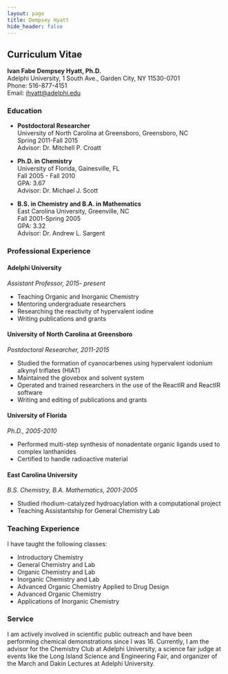 ```yaml
---
layout: page
title: Dempsey Hyatt
hide_header: false
---
```


## Curriculum Vitae

**Ivan Fabe Dempsey Hyatt, Ph.D.**  
Adelphi University, 1 South Ave., Garden City, NY 11530-0701  
Phone: 516-877-4151  
Email: [ihyatt@adelphi.edu](mailto:ihyatt@adelphi.edu)

### Education

- **Postdoctoral Researcher**  
  University of North Carolina at Greensboro, Greensboro, NC  
  Spring 2011-Fall 2015  
  Advisor: Dr. Mitchell P. Croatt

- **Ph.D. in Chemistry**  
  University of Florida, Gainesville, FL  
  Fall 2005 - Fall 2010  
  GPA: 3.67  
  Advisor: Dr. Michael J. Scott

- **B.S. in Chemistry and B.A. in Mathematics**  
  East Carolina University, Greenville, NC  
  Fall 2001-Spring 2005  
  GPA: 3.32  
  Advisor: Dr. Andrew L. Sargent

### Professional Experience

#### Adelphi University  
_Assistant Professor, 2015- present_
- Teaching Organic and Inorganic Chemistry
- Mentoring undergraduate researchers
- Researching the reactivity of hypervalent iodine
- Writing publications and grants

#### University of North Carolina at Greensboro  
_Postdoctoral Researcher, 2011-2015_
- Studied the formation of cyanocarbenes using hypervalent iodonium alkynyl triflates (HIAT)
- Maintained the glovebox and solvent system
- Operated and trained researchers in the use of the ReactIR and ReactIR software
- Writing and editing of publications and grants

#### University of Florida  
_Ph.D., 2005-2010_
- Performed multi-step synthesis of nonadentate organic ligands used to complex lanthanides
- Certified to handle radioactive material

#### East Carolina University  
_B.S. Chemistry, B.A. Mathematics, 2001-2005_
- Studied rhodium-catalyzed hydroacylation with a computational project
- Teaching Assistantship for General Chemistry Lab

### Teaching Experience

I have taught the following classes:

- Introductory Chemistry
- General Chemistry and Lab
- Organic Chemistry and Lab
- Inorganic Chemistry and Lab
- Advanced Organic Chemistry Applied to Drug Design
- Advanced Organic Chemistry
- Applications of Inorganic Chemistry

### Service

I am actively involved in scientific public outreach and have been performing chemical demonstrations since I was 16. Currently, I am the advisor for the Chemistry Club at Adelphi University, a science fair judge at events like the Long Island Science and Engineering Fair, and organizer of the March and Dakin Lectures at Adelphi University.

